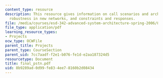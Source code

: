 ```yaml
---
content_type: resource
description: This resource gives information on call scenarios and architectural comparison,
  robustness in new networks, and constraints and responses.
file: /media/courses/esd-342-advanced-system-architecture-spring-2006/8b9289ad0d99fe834ee78160b2d08434_final_pstn.pdf
file_type: application/pdf
learning_resource_types:
- Projects
ocw_type: OCWFile
parent_title: Projects
parent_type: CourseSection
parent_uid: 7cc7aadf-f2e1-b076-fe1d-e2aa187324d5
resourcetype: Document
title: final_pstn.pdf
uid: 8b9289ad-0d99-fe83-4ee7-8160b2d08434
---
```

